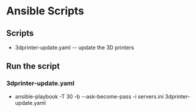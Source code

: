 # Ansible Scripts


## Scripts

* 3dprinter-update.yaml -- update the 3D printers

## Run the script

### 3dprinter-update.yaml

* ansible-playbook -T 30 -b --ask-become-pass -i servers.ini 3dprinter-update.yaml
